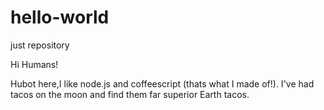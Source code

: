 # hello-world
just repository

Hi Humans!

Hubot here,I like node.js and coffeescript (thats what I made of!).
I've had tacos on the moon and find them far superior Earth tacos.

